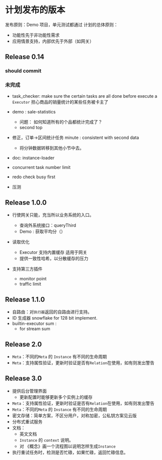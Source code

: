 # 计划发布的版本

发布原则：Demo 项目，单元测试都通过
计划的总体原则：
- 功能性先于非功能性需求
- 应用情景支持，内部优先于外部（如网关）

## Release 0.14

### should commit

### 未完成

- task_checker: make sure the certain tasks are all done before execute a `Executor`
  担心商品的销量统计的某些任务被卡主了

- demo : sale-statistics
  - 问题： 如何知道所有的个品都统计完成了？
  - second top 

- 修正，订单->区间统计任务
    minute : consistent with second data 
    - 将分钟数据转移到其他小节中去。

- doc: instance-loader

- concurrent task number limit 
- redo check busy first

- 压测

## Release 1.0.0

- 行使网关只能，充当所以业务系统的入口。
  - 查询外系统接口：queryThird
  - Demo : 获取平均分（）
- 读取优化
  - Executor 支持内置缓存 适用于网关
  - 提供一致性哈希，以分散缓存的压力

- 支持第三方插件
  * monitor point
  * traffic limit

## Release 1.1.0


- 自路由：对`执行器`返回的自路由进行支持。
- ID 生成器 snowflake for 128 bit implement.
- builtin-executor sum :
  - for stream sum

## Release 2.0

- `Meta`：不同的`Meta` 的 `Instance` 有不同的生命周期
- `Meta`：支持属性验证，更新时验证是否有`Relation`在使用，如有则发出警告

## Release 3.0

- 提供后台管理界面
  - 更新配置时能够更新多个实例上的缓存
- `Meta`：支持属性验证，更新时验证是否有`Relation`在使用，如有则发出警告
- `Meta`：不同的`Meta` 的 `Instance` 有不同的生命周期
-  密文存储：简单方案，不区分用户，对称加密，公私钥方案见云版
- 分布式重试服务
- 文档：
  - 英文文档
  - `Instance` 的 `context` 说明。
  - 对 《概念》画一个流程图以说明怎样生成`Instance`
- 执行重试任务时，检测是否忙碌，如果忙碌，返回忙碌信息。

